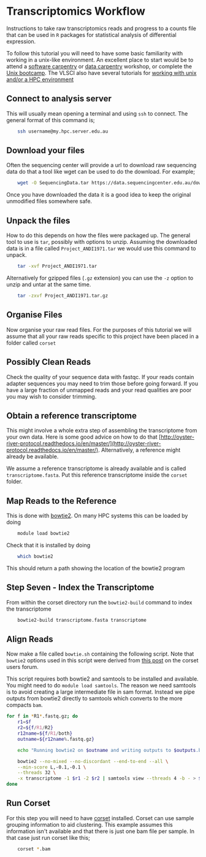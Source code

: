 # Transcriptomics Workflow

Instructions to take raw transcriptomics reads and progress to a counts file that can be used in `R` packages for statistical analysis of differential expression.

To follow this tutorial you will need to have some basic familiarity with working in a unix-like environment.  An excellent place to start would be to attend a [software carpentry](http://software-carpentry.org/) or [data carpentry](http://www.datacarpentry.org/) workshop, or complete the [Unix bootcamp](
http://rik.smith-unna.com/command_line_bootcamp/?id=9xnbkx6eaof).  The VLSCI also have several tutorials for [working with unix and/or a HPC environment](http://vlsci.github.io/lscc_docs/tutorials/)

## Connect to analysis server
This will usually mean opening a terminal and using `ssh` to connect. The general format of this command is;

```bash
	ssh username@my.hpc.server.edu.au
```

## Download your files
Often the sequencing center will provide a url to download raw sequencing data do that a tool like wget can be used to do the download. For example;

```bash
	wget -O SequencingData.tar https://data.sequencingcenter.edu.au/download?key
```

Once you have downloaded the data it is a good idea to keep the original unmodified files somewhere safe.

## Unpack the files

How to do this depends on how the files were packaged up. The general tool to use is `tar`, possibly with options to unzip.  Assuming the downloaded data is in a file called `Project_ANDI1971.tar` we would use this command to unpack.

```bash
	tar -xvf Project_ANDI1971.tar
```

Alternatively for gzipped files (`.gz` extension) you can use the `-z` option to unzip and untar at the same time.

```bash
	tar -zxvf Project_ANDI1971.tar.gz
```


## Organise Files

Now organise your raw read files. For the purposes of this tutorial we will assume that all your raw reads specific to this project have been placed in a folder called `corset`


## Possibly Clean Reads

Check the quality of your sequence data with fastqc.  If your reads contain adapter sequences you may need to trim those before going forward.  If you have a large fraction of unmapped reads and your read qualities are poor you may wish to consider trimming.

## Obtain a reference transcriptome

This might involve a whole extra step of assembling the transcriptome from your own data. Here is some good advice on how to do that [http://oyster-river-protocol.readthedocs.io/en/master/](http://oyster-river-protocol.readthedocs.io/en/master/). Alternatively, a reference might already be available.  

We assume a reference transcriptome is already available and is called `transcriptome.fasta`.  Put this reference transcriptome inside the `corset` folder.



## Map Reads to the Reference

This is done with [bowtie2](http://bowtie-bio.sourceforge.net/bowtie2/index.shtml).  On many HPC systems this can be loaded by doing

```bash
	module load bowtie2
```

Check that it is installed by doing

```bash
	which bowtie2
```

This should return a path showing the location of the bowtie2 program

## Step Seven - Index the Transcriptome

From within the corset directory run the `bowtie2-build` command to index the transcriptome

```bash
	bowtie2-build transcriptome.fasta transcriptome
```

## Align Reads

Now make a file called `bowtie.sh` containing the following script.  Note that `bowtie2` options used in this script were derived from [this post](https://groups.google.com/forum/#!topic/corset-project/8Je6dPQ-BFk) on the corset users forum.

This script requires both bowtie2 and samtools to be installed and available. You might need to do `module load samtools`.  The reason we need samtools is to avoid creating a large intermediate file in sam format. Instead we pipe outputs from bowtie2 directly to samtools which converts to the more compacts `bam`.

```bash
for f in *R1*.fastq.gz; do
	r1=$f
	r2=${f/R1/R2}
	r12name=${f/R1/both}
	outname=${r12name%.fastq.gz}

	echo "Running bowtie2 on $outname and writing outputs to $outputs.bam"

	bowtie2 --no-mixed --no-discordant --end-to-end --all \
	--min-score L,-0.1,-0.1 \
	--threads 32 \
	-x transcriptome -1 $r1 -2 $r2 | samtools view --threads 4 -b - > $outname.bam
done

```


## Run Corset

For this step you will need to have [corset](https://github.com/Oshlack/Corset) installed. Corset can use sample grouping information to aid clustering. This example assumes this information isn't available and that there is just one bam file per sample.  In that case just run corset like this;

```bash
	corset *.bam
```
